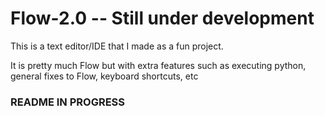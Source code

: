 # Flow-2.0 -- Still under development
This is a text editor/IDE that I made as a fun project.

It is pretty much Flow but with extra features such as executing python, general fixes to Flow, keyboard shortcuts, etc

### README IN PROGRESS ###
